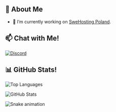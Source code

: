 ## 👋 About Me

- 🔭 I’m currently working on [SweHosting Poland](https://swehosting.pl).

## 📫 Chat with Me!

<a href="https://discord.com/channels/@me/1064119507108507648">
  <img src="https://discord.c99.nl/widget/theme-1/297820144330080257.png" alt="Discord" />
</a>

## 📊 GitHub Stats!

<p>
  <img src="https://github-readme-stats.vercel.app/api/top-langs?username=SweHostingPOland&show_icons=true&locale=en&layout=compact&theme=radical" alt="Top Languages" />
</p>
<p>
  <img src="https://github-readme-stats.vercel.app/api?username=SweHostingPoland&show_icons=true&locale=en&theme=radical" alt="GitHub Stats" />
</p>
<img src="https://raw.githubusercontent.com/SweHostingPoland/snake.svg" alt="Snake animation" />
